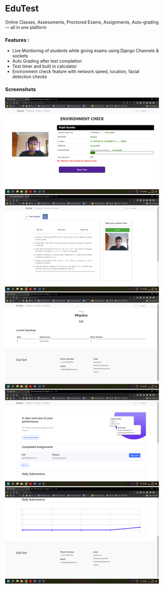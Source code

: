 # EduTest
Online Classes, Assessments, Proctored Exams, Assignments, Auto-grading — all in one platform

### Features : 
- Live Montioring of students while giving exams using Django Channels & sockets
- Auto Grading after test completion
- Test timer and built in calculator
- Environment check feature with network speed, location, facial detection checks


### Screenshots

![Screenshot94 info](.\images\Screenshot94.png)
![Screenshot95 info](.\images\Screenshot95.png)
![Screenshot96 info](.\images\Screenshot96.png)
![Screenshot97 info](.\images\Screenshot97.png)
![Screenshot98 info](.\images\Screenshot98.png)
